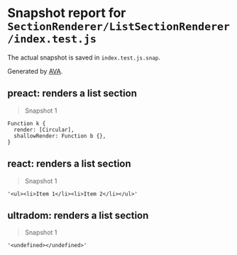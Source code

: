 # Snapshot report for `SectionRenderer/ListSectionRenderer/index.test.js`

The actual snapshot is saved in `index.test.js.snap`.

Generated by [AVA](https://ava.li).

## preact: renders a list section

> Snapshot 1

    Function k {
      render: [Circular],
      shallowRender: Function b {},
    }

## react: renders a list section

> Snapshot 1

    '<ul><li>Item 1</li><li>Item 2</li></ul>'

## ultradom: renders a list section

> Snapshot 1

    '<undefined></undefined>'
